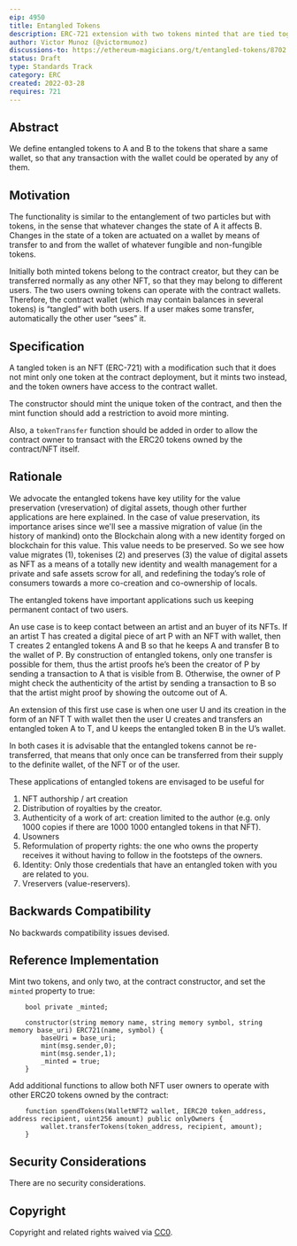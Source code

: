 ```yaml
---
eip: 4950
title: Entangled Tokens
description: ERC-721 extension with two tokens minted that are tied together
author: Victor Munoz (@victormunoz)
discussions-to: https://ethereum-magicians.org/t/entangled-tokens/8702
status: Draft
type: Standards Track
category: ERC
created: 2022-03-28
requires: 721
---
```


## Abstract
We define entangled tokens to A and B to the tokens that share a same wallet, so that any transaction with the wallet could be operated by any of them.

## Motivation
The functionality is similar to the entanglement of two particles but with tokens, in the sense that whatever changes the state of A it affects B. Changes in the state of a token are actuated on a wallet by means of transfer to and from the wallet of whatever fungible and non-fungible tokens.

Initially both minted tokens belong to the contract creator, but they can be transferred normally as any other NFT, so that they may belong to different users. The two users owning tokens can operate with the contract wallets. Therefore, the contract wallet (which may contain balances in several tokens) is “tangled” with both users. If a user makes some transfer, automatically the other user “sees” it.

## Specification
A tangled token is an NFT (ERC-721) with a modification such that it does not mint only one token at the contract deployment, but it mints two instead, and the token owners have access to the contract wallet.

The constructor should mint the unique token of the contract, and then the mint function should add a restriction to avoid more minting.

Also, a `tokenTransfer` function should be added in order to allow the contract owner to transact with the ERC20 tokens owned by the contract/NFT itself.

## Rationale
We advocate the entangled tokens have key utility for the value preservation (vreservation) of digital assets, though other further applications are here explained. In the case of value preservation, its importance arises since we'll see a massive migration of value (in the history of mankind) onto the Blockchain along with a new identity forged on blockchain for this value. This value needs to be preserved. So we see how value migrates (1), tokenises (2) and preserves (3) the value of digital assets as NFT as a means of a totally new identity and wealth management for a private and safe assets scrow for all, and redefining the today’s role of consumers towards a more co-creation and co-ownership of locals.

The entangled tokens have important applications such us keeping permanent contact of two users.

An use case is to keep contact between an artist and an buyer of its NFTs. If an artist T has created a digital piece of art P with an NFT with wallet, then T creates 2 entangled tokens A and B so that he keeps A and transfer B to the wallet of P. By construction of entangled tokens, only one transfer is possible for them, thus the artist proofs he’s been the creator of P by sending a transaction to A that is visible from B. Otherwise, the owner of P might check the authenticity of the artist by sending a transaction to B so that the artist might proof by showing the outcome out of A.

An extension of this first use case is when one user U and its creation in the form of an NFT T with wallet then the user U creates and transfers an entangled token A to T, and U keeps the entangled token B in the U’s wallet.  

In both cases it is advisable that the entangled tokens cannot be re-transferred, that means that only once can be transferred from their supply to the definite wallet, of the NFT or of the user.

These applications of entangled tokens are envisaged to be useful for 
1.	NFT authorship / art creation
2.	Distribution of royalties by the creator.
3.	Authenticity of a work of art: creation limited to the author (e.g. only 1000 copies if there are 1000 1000 entangled tokens in that NFT).
4.	Usowners
5.	Reformulation of property rights: the one who owns the property receives it without having to follow in the footsteps of the owners.
6.	Identity: Only those credentials that have an entangled token with you are related to you.
7.	Vreservers (value-reservers).

## Backwards Compatibility
No backwards compatibility issues devised.

## Reference Implementation
Mint two tokens, and only two, at the contract constructor, and set the `minted` property to true:

```solidity
    bool private _minted;

    constructor(string memory name, string memory symbol, string memory base_uri) ERC721(name, symbol) {
        baseUri = base_uri;
        mint(msg.sender,0);
        mint(msg.sender,1);
        _minted = true;
    }
```

Add additional functions to allow both NFT user owners to operate with other ERC20 tokens owned by the contract:

```solidity
    function spendTokens(WalletNFT2 wallet, IERC20 token_address, address recipient, uint256 amount) public onlyOwners {
        wallet.transferTokens(token_address, recipient, amount);
    }
```

## Security Considerations
There are no security considerations.


## Copyright
Copyright and related rights waived via [CC0](../LICENSE.md).
